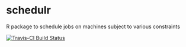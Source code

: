# schedulr
R package to schedule jobs on machines subject to various constraints

[![Travis-CI Build Status](https://travis-ci.org/niranjv/schedulr.png?branch=develop)](https://travis-ci.org/niranjv/schedulr)
